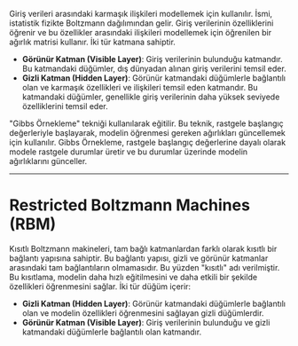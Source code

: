 Giriş verileri arasındaki karmaşık ilişkileri modellemek için kullanılır. İsmi, istatistik fizikte Boltzmann dağılımından gelir. Giriş verilerinin özelliklerini öğrenir ve bu özellikler arasındaki ilişkileri modellemek için öğrenilen bir ağırlık matrisi kullanır. İki tür katmana sahiptir.
- **Görünür Katman (Visible Layer)**: Giriş verilerinin bulunduğu katmandır. Bu katmandaki düğümler, dış dünyadan alınan giriş verilerini temsil eder.
- **Gizli Katman (Hidden Layer)**: Görünür katmandaki düğümlerle bağlantılı olan ve karmaşık özellikleri ve ilişkileri temsil eden katmandır. Bu katmandaki düğümler, genellikle giriş verilerinin daha yüksek seviyede özelliklerini temsil eder.

"Gibbs Örnekleme" tekniği kullanılarak eğitilir. Bu teknik, rastgele başlangıç değerleriyle başlayarak, modelin öğrenmesi gereken ağırlıkları güncellemek için kullanılır. Gibbs Örnekleme, rastgele başlangıç değerlerine dayalı olarak modele rastgele durumlar üretir ve bu durumlar üzerinde modelin ağırlıklarını günceller.

---
# Restricted Boltzmann Machines (RBM)
Kısıtlı Boltzmann makineleri, tam bağlı katmanlardan farklı olarak kısıtlı bir bağlantı yapısına sahiptir. Bu bağlantı yapısı, gizli ve görünür katmanlar arasındaki tam bağlantıların olmamasıdır. Bu yüzden "kısıtlı" adı verilmiştir. Bu kısıtlama, modelin daha hızlı eğitilmesini ve daha etkili bir şekilde özellikleri öğrenmesini sağlar. İki tür düğüm içerir:
- **Gizli Katman (Hidden Layer)**: Görünür katmandaki düğümlerle bağlantılı olan ve modelin özellikleri öğrenmesini sağlayan gizli düğümlerdir.
- **Görünür Katman (Visible Layer)**: Giriş verilerinin bulunduğu ve gizli katmandaki düğümlerle bağlantılı olan katmandır.


